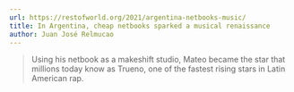 ```yaml
---
url: https://restofworld.org/2021/argentina-netbooks-music/
title: In Argentina, cheap netbooks sparked a musical renaissance
author: Juan José Relmucao
---
```


> Using his netbook as a makeshift studio, Mateo became the star that millions today know as Trueno, one of the fastest rising stars in Latin American rap.
